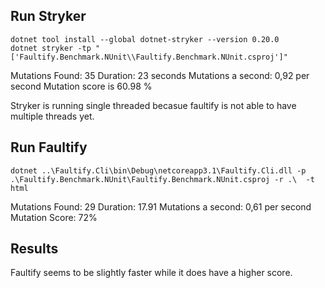 ## Run Stryker

```
dotnet tool install --global dotnet-stryker --version 0.20.0
dotnet stryker -tp "['Faultify.Benchmark.NUnit\\Faultify.Benchmark.NUnit.csproj']"
```

Mutations Found: 35
Duration:		 23 seconds
Mutations a second: 0,92 per second
Mutation score is 60.98 %

Stryker is running single threaded becasue faultify is not able to have multiple threads yet.

## Run Faultify
```
dotnet ..\Faultify.Cli\bin\Debug\netcoreapp3.1\Faultify.Cli.dll -p .\Faultify.Benchmark.NUnit\Faultify.Benchmark.NUnit.csproj -r .\  -t html
```

Mutations Found: 29
Duration:		 17.91
Mutations a second: 0,61 per second
Mutation Score: 72%

## Results
Faultify seems to be slightly faster while it does have a higher score. 